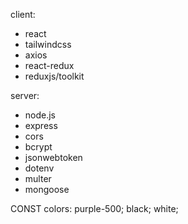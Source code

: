 client:

- react
- tailwindcss
- axios
- react-redux
- reduxjs/toolkit

server:

- node.js
- express
- cors
- bcrypt
- jsonwebtoken
- dotenv
- multer
- mongoose

CONST colors:
purple-500;
black;
white;
